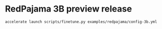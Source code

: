 # RedPajama 3B preview release

```shell
accelerate launch scripts/finetune.py examples/redpajama/config-3b.yml

```
